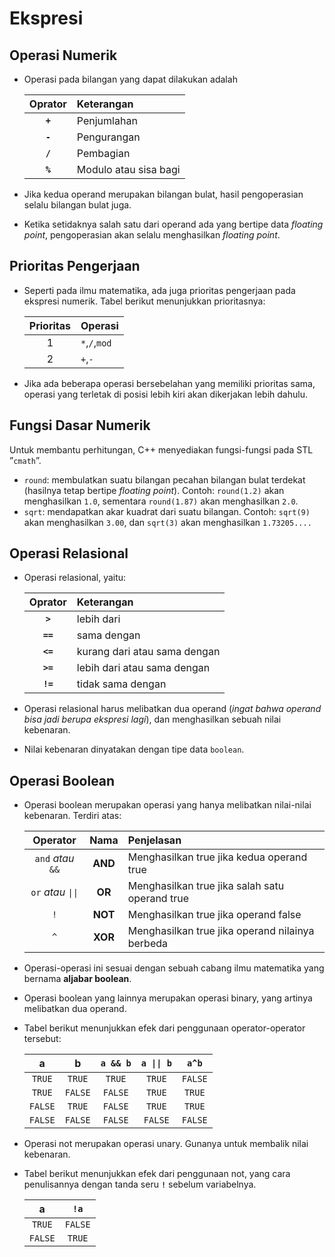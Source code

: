 # Ekspresi

## Operasi Numerik

- Operasi pada bilangan yang dapat dilakukan adalah 

    | Oprator | Keterangan             |
    |:------: |:------                 |
    | __`+`__ | Penjumlahan            |
    | __`-`__ | Pengurangan            |
    | __`/`__ | Pembagian              |
    | __`%`__ | Modulo atau sisa bagi  |


- Jika kedua operand merupakan bilangan bulat, hasil pengoperasian selalu bilangan bulat juga.
- Ketika setidaknya salah satu dari operand ada yang bertipe data _floating point_, pengoperasian akan selalu menghasilkan _floating point_.

## Prioritas Pengerjaan

- Seperti pada ilmu matematika, ada juga prioritas pengerjaan pada ekspresi numerik. Tabel berikut menunjukkan prioritasnya:

    | Prioritas | Operasi      |
    |:------:   |:------       |
    | 1         |`*`,`/`,`mod` |
    | 2         |`+`,`-`       |


- Jika ada beberapa operasi bersebelahan yang memiliki prioritas sama, operasi yang terletak di posisi lebih kiri akan dikerjakan lebih dahulu.

## Fungsi Dasar Numerik

Untuk membantu perhitungan, C++ menyediakan fungsi-fungsi
pada STL ”`cmath`”.
- `round`: membulatkan suatu bilangan pecahan bilangan bulat
terdekat (hasilnya tetap bertipe _floating point_). Contoh:
`round(1.2)` akan menghasilkan `1.0`, sementara `round(1.87)`
akan menghasilkan `2.0`.
- `sqrt`: mendapatkan akar kuadrat dari suatu bilangan.
Contoh: `sqrt(9)` akan menghasilkan `3.00`, dan `sqrt(3)` akan
menghasilkan `1.73205....`

## Operasi Relasional

- Operasi relasional, yaitu:

    | Oprator  | Keterangan                   |
    |:------:  |:------                       |
    | __`>`__  | lebih dari                   |
    | __`==`__ | sama dengan                  |
    | __`<=`__ | kurang dari atau sama dengan |
    | __`>=`__ | lebih dari atau sama dengan  |
    | __`!=`__ | tidak sama dengan            |


- Operasi relasional harus melibatkan dua operand (*ingat bahwa operand bisa jadi berupa ekspresi lagi*), dan menghasilkan sebuah nilai kebenaran.
- Nilai kebenaran dinyatakan dengan tipe data `boolean`.

## Operasi Boolean

- Operasi boolean merupakan operasi yang hanya melibatkan nilai-nilai kebenaran. Terdiri atas:

    | Operator           | Nama	 | Penjelasan                                        |
    |:------:            |:------: |:------                                          |
    | `and` *atau* `&&`  | **AND** | Menghasilkan true jika kedua operand true       |
    | `or` *atau* `\|\|` | **OR**  | Menghasilkan true jika salah satu operand true  |
    | `!`	             | **NOT** | Menghasilkan true jika operand false            |
    | `^`	             | **XOR** | Menghasilkan true jika operand nilainya berbeda |


- Operasi-operasi ini sesuai dengan sebuah cabang ilmu matematika yang bernama **aljabar boolean**.
- Operasi boolean yang lainnya merupakan operasi binary, yang artinya melibatkan dua operand.


- Tabel berikut menunjukkan efek dari penggunaan operator-operator tersebut:

    | a       | b       | `a && b`| `a \|\| b` | `a^b`   |
    |:-----:  |:-----:  |:-----:  |:-----:     |:-----:  |
    | `TRUE`  | `TRUE`  | `TRUE`  | `TRUE`     | `FALSE` |
    | `TRUE`  | `FALSE` | `FALSE` | `TRUE`     | `TRUE`  |
    | `FALSE` | `TRUE`  | `FALSE` | `TRUE`     | `TRUE`  |
    | `FALSE` | `FALSE` | `FALSE` | `FALSE`    | `FALSE` |

- Operasi not merupakan operasi unary. Gunanya untuk membalik nilai kebenaran.
- Tabel berikut menunjukkan efek dari penggunaan not, yang cara penulisannya dengan tanda seru __`!`__ sebelum variabelnya.

    | a      | `!a`    |
    |:-----: |:------: |
    | `TRUE` | `FALSE` |
    | `FALSE`| `TRUE`  |